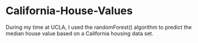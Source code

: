 # California-House-Values

During my time at UCLA, I used the randomForest() algorithm to predict the median house value based on a California housing data set.
